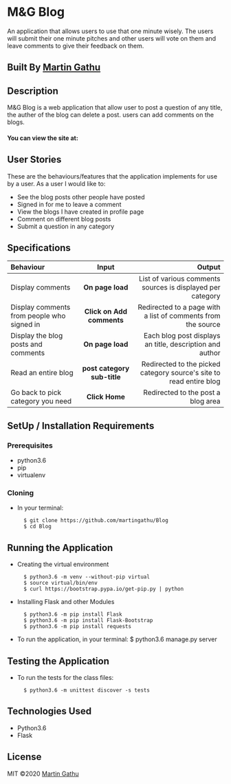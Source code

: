 # M&G Blog
An application that allows users to use that one minute wisely. The users will submit their one minute pitches and other users will vote on them and leave comments to give their feedback on them.   

## Built By [Martin Gathu](https://github.com/martingathu/)

## Description
M&G Blog is a web application that allow user to post a question of any title, the auther of the blog can delete a post. users can add comments on the blogs.

#### You can view the site at: 

## User Stories
These are the behaviours/features that the application implements for use by a user. As a user I would like to:

* See the blog posts other people have posted
* Signed in for me to leave a comment
* View the blogs I have created in profile page
* Comment on different blog posts
* Submit a question in any category



## Specifications
| Behaviour                                  |            Input             |                                                               Output |
| :----------------------------------------- | :--------------------------: | -------------------------------------------------------------------: |
| Display comments                           |       **On page load**       |           List of various comments sources is displayed per category |
| Display comments from people who signed in |  **Click on Add comments**   |         Redirected to a page with a list of comments from the source |
| Display the blog posts and comments           |       **On page load**       |                 Each blog post displays an title, description and author |
| Read an entire blog                       | **post category sub-title** | Redirected to the picked category source's site to read entire blog |
| Go back to pick category you need          |        **Click Home**        |                                  Redirected to the post a blog area |
## SetUp / Installation Requirements
### Prerequisites
* python3.6
* pip
* virtualenv

### Cloning
* In your terminal:
        
        $ git clone https://github.com/martingathu/Blog
        $ cd Blog

## Running the Application
* Creating the virtual environment

        $ python3.6 -m venv --without-pip virtual
        $ source virtual/bin/env
        $ curl https://bootstrap.pypa.io/get-pip.py | python 
        
* Installing Flask and other Modules

        $ python3.6 -m pip install Flask
        $ python3.6 -m pip install Flask-Bootstrap
        $ python3.6 -m pip install requests
        
        
* To run the application, in your terminal:
        $ python3.6 manage.py server

## Testing the Application
* To run the tests for the class files:

        $ python3.6 -m unittest discover -s tests
   
## Technologies Used
* Python3.6
* Flask


## License
MIT &copy;2020 [Martin Gathu](https://github.com/martingathu/)